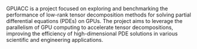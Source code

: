 GPUACC is a project focused on exploring and benchmarking the performance of low-rank tensor decomposition methods for solving partial differential equations (PDEs) on GPUs. The project aims to leverage the parallelism of GPU computing to accelerate tensor decompositions, improving the efficiency of high-dimensional PDE solutions in various scientific and engineering applications.

